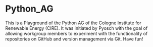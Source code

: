 # Python_AG

This is a Playground of the Python AG of the Cologne Institute for Renewable Energy (CIRE). 
It was initiated by Pyosch with the goal of allowing workgroup members to experiment with the functionality of repositories on GitHub and version management via Git.
Have fun! 

